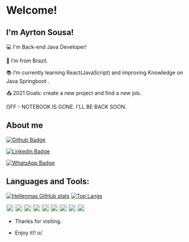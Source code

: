 # Welcome!

 

## I'm Ayrton Sousa!

 

:computer: I'm Back-end Java Developer!

:house_with_garden: I’m from Brazil.

:books: I’m currently learning React(JavaScript) and improving Knowledge on Java Springboot .

:outbox_tray: 2021 Goals: create a new project and find a new job.


OFF - NOTEBOOK IS GONE. I'LL BE BACK SOON.
 

## About me

[![Github Badge](https://img.shields.io/badge/-Github-000?style=flat-square&logo=Github&logoColor=white&link=https://github.com/ec-ayrton/)](https://github.com/ec-ayrton/)

[![Linkedin Badge](https://img.shields.io/badge/-LinkedIn-blue?style=flat-square&logo=Linkedin&logoColor=white&link=https://www.linkedin.com/in/ayrton-sousa-249053176)](https://www.linkedin.com/in/ayrton-sousa-249053176)

[![WhatsApp Badge](https://img.shields.io/badge/WhatsApp-25D366?style=for-the-badge&logo=whatsapp&logoColor=white&link=https://api.whatsapp.com/send?phone=5588996095813)](link=https://api.whatsapp.com/send?phone=5588996095813)


## Languages and Tools:
[![Hellenmas GitHub stats](https://github-readme-stats.vercel.app/api?username=ec-ayrton)](https://github.com/ec-ayrton/github-readme-stats)
[![Top Langs](https://github-readme-stats.vercel.app/api/top-langs/?username=ec-ayrton&layout=compact)](https://github.com/ec-ayrton/github-readme-stats)

<code><img height="20" src="https://img.shields.io/badge/Java-ED8B00?style=for-the-badge&logo=java&logoColor=white"></code>
<code><img height="20" src="https://img.shields.io/badge/Spring-6DB33F?style=for-the-badge&logo=spring&logoColor=white"></code>
<code><img height="20" src="https://img.shields.io/badge/MySQL-00000F?style=for-the-badge&logo=mysql&logoColor=white"></code>
<code><img height="20" src="https://img.shields.io/badge/PostgreSQL-316192?style=for-the-badge&logo=postgresql&logoColor=white"></code>
<code><img height="20" src="https://img.shields.io/badge/Postman-FF6C37?style=for-the-badge&logo=Postman&logoColor=white"></code>
<code><img height="20" src="https://img.shields.io/badge/Git-F05032?style=for-the-badge&logo=git&logoColor=white"></code>
<code><img height="20" src="https://img.shields.io/badge/JavaScript-323330?style=for-the-badge&logo=javascript&logoColor=F7DF1E"></code>
<code><img height="20" src="https://img.shields.io/badge/HTML-239120?style=for-the-badge&logo=html5&logoColor=white"></code>
<code><img height="20" src="https://img.shields.io/badge/CSS-239120?&style=for-the-badge&logo=css3&logoColor=white"></code>



- Thanks for visiting.

- Enjoy it!! o/
